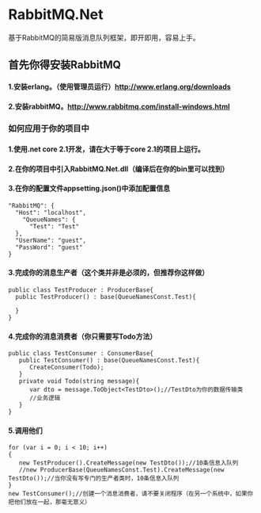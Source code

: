 # RabbitMQ.Net
基于RabbitMQ的简易版消息队列框架，即开即用，容易上手。

## 首先你得安装RabbitMQ
#### 1.安装erlang。（使用管理员运行）http://www.erlang.org/downloads
#### 2.安装rabbitMQ。http://www.rabbitmq.com/install-windows.html

### 如何应用于你的项目中
#### 1.使用.net core 2.1开发，请在大于等于core 2.1的项目上运行。
#### 2.在你的项目中引入RabbitMQ.Net.dll（编译后在你的bin里可以找到）
#### 3.在你的配置文件appsetting.json()中添加配置信息

```
"RabbitMQ": {
  "Host": "localhost",
    "QueueNames": {
      "Test": "Test"
  },
  "UserName": "guest",
  "PassWord": "guest"
}
```
#### 3.完成你的消息生产者（这个类并非是必须的，但推荐你这样做）
```
public class TestProducer : ProducerBase{
  public TestProducer() : base(QueueNamesConst.Test){

  }
}
```
#### 4.完成你的消息消费者（你只需要写Todo方法）
```
public class TestConsumer : ConsumerBase{
   public TestConsumer() : base(QueueNamesConst.Test){
      CreateConsumer(Todo);
   }
   private void Todo(string message){
      var dto = message.ToObject<TestDto>();//TestDto为你的数据传输类
      //业务逻辑
   }
}
```
#### 5.调用他们
```
for (var i = 0; i < 10; i++)
{
   new TestProducer().CreateMessage(new TestDto());//10条信息入队列
   //new ProducerBase(QueueNamesConst.Test).CreateMessage(new TestDto());//当你没有写专门的生产者类时，10条信息入队列
}
new TestConsumer();//创建一个消息消费者，请不要关闭程序（在另一个系统中，如果你把他们放在一起，那毫无意义）
```
